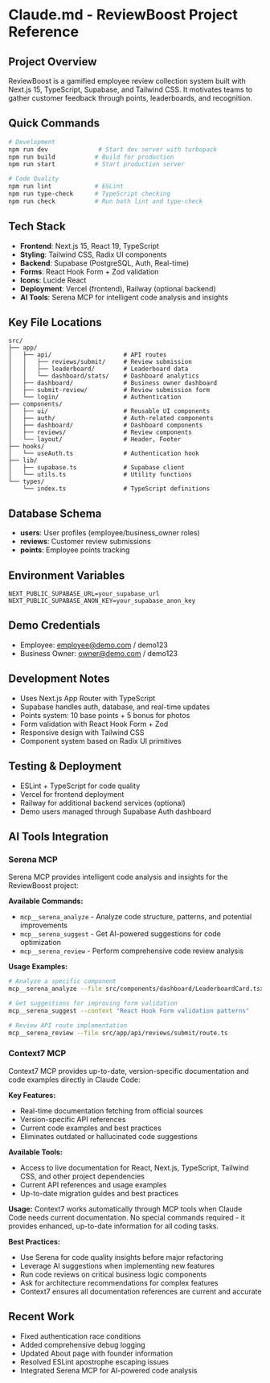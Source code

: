 # Claude.md - ReviewBoost Project Reference

## Project Overview
ReviewBoost is a gamified employee review collection system built with Next.js 15, TypeScript, Supabase, and Tailwind CSS. It motivates teams to gather customer feedback through points, leaderboards, and recognition.

## Quick Commands
```bash
# Development
npm run dev              # Start dev server with turbopack
npm run build           # Build for production
npm run start           # Start production server

# Code Quality
npm run lint            # ESLint
npm run type-check      # TypeScript checking
npm run check           # Run both lint and type-check
```

## Tech Stack
- **Frontend**: Next.js 15, React 19, TypeScript
- **Styling**: Tailwind CSS, Radix UI components
- **Backend**: Supabase (PostgreSQL, Auth, Real-time)
- **Forms**: React Hook Form + Zod validation
- **Icons**: Lucide React
- **Deployment**: Vercel (frontend), Railway (optional backend)
- **AI Tools**: Serena MCP for intelligent code analysis and insights

## Key File Locations
```
src/
├── app/
│   ├── api/                    # API routes
│   │   ├── reviews/submit/     # Review submission
│   │   ├── leaderboard/        # Leaderboard data
│   │   └── dashboard/stats/    # Dashboard analytics
│   ├── dashboard/              # Business owner dashboard
│   ├── submit-review/          # Review submission form
│   └── login/                  # Authentication
├── components/
│   ├── ui/                     # Reusable UI components
│   ├── auth/                   # Auth-related components
│   ├── dashboard/              # Dashboard components
│   ├── reviews/                # Review components
│   └── layout/                 # Header, Footer
├── hooks/
│   └── useAuth.ts              # Authentication hook
├── lib/
│   ├── supabase.ts             # Supabase client
│   └── utils.ts                # Utility functions
└── types/
    └── index.ts                # TypeScript definitions
```

## Database Schema
- **users**: User profiles (employee/business_owner roles)
- **reviews**: Customer review submissions
- **points**: Employee points tracking

## Environment Variables
```
NEXT_PUBLIC_SUPABASE_URL=your_supabase_url
NEXT_PUBLIC_SUPABASE_ANON_KEY=your_supabase_anon_key
```

## Demo Credentials
- Employee: employee@demo.com / demo123
- Business Owner: owner@demo.com / demo123

## Development Notes
- Uses Next.js App Router with TypeScript
- Supabase handles auth, database, and real-time updates
- Points system: 10 base points + 5 bonus for photos
- Form validation with React Hook Form + Zod
- Responsive design with Tailwind CSS
- Component system based on Radix UI primitives

## Testing & Deployment
- ESLint + TypeScript for code quality
- Vercel for frontend deployment
- Railway for additional backend services (optional)
- Demo users managed through Supabase Auth dashboard

## AI Tools Integration

### Serena MCP
Serena MCP provides intelligent code analysis and insights for the ReviewBoost project:

**Available Commands:**
- `mcp__serena_analyze` - Analyze code structure, patterns, and potential improvements
- `mcp__serena_suggest` - Get AI-powered suggestions for code optimization
- `mcp__serena_review` - Perform comprehensive code review analysis

**Usage Examples:**
```bash
# Analyze a specific component
mcp__serena_analyze --file src/components/dashboard/LeaderboardCard.tsx

# Get suggestions for improving form validation
mcp__serena_suggest --context "React Hook Form validation patterns"

# Review API route implementation
mcp__serena_review --file src/app/api/reviews/submit/route.ts
```

### Context7 MCP
Context7 MCP provides up-to-date, version-specific documentation and code examples directly in Claude Code:

**Key Features:**
- Real-time documentation fetching from official sources
- Version-specific API references
- Current code examples and best practices
- Eliminates outdated or hallucinated code suggestions

**Available Tools:**
- Access to live documentation for React, Next.js, TypeScript, Tailwind CSS, and other project dependencies
- Current API references and usage examples
- Up-to-date migration guides and best practices

**Usage:**
Context7 works automatically through MCP tools when Claude Code needs current documentation. No special commands required - it provides enhanced, up-to-date information for all coding tasks.

**Best Practices:**
- Use Serena for code quality insights before major refactoring
- Leverage AI suggestions when implementing new features
- Run code reviews on critical business logic components
- Ask for architecture recommendations for complex features
- Context7 ensures all documentation references are current and accurate

## Recent Work
- Fixed authentication race conditions
- Added comprehensive debug logging
- Updated About page with founder information
- Resolved ESLint apostrophe escaping issues
- Integrated Serena MCP for AI-powered code analysis
